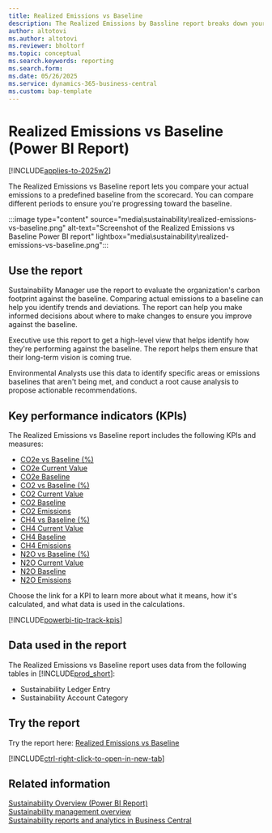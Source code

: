 ```yaml
---
title: Realized Emissions vs Baseline
description: The Realized Emissions by Bassline report breaks down your carbon emissions and allows for comparison against a defined baseline period. This allows you to track your progress against the baseline and monitor trends against a previous period.
author: altotovi
ms.author: altotovi
ms.reviewer: bholtorf
ms.topic: conceptual
ms.search.keywords: reporting
ms.search.form: 
ms.date: 05/26/2025
ms.service: dynamics-365-business-central
ms.custom: bap-template
---
```


# Realized Emissions vs Baseline (Power BI Report)

[!INCLUDE[applies-to-2025w2](includes/2025_releasewave1.md)]

The Realized Emissions vs Baseline report lets you compare your actual emissions to a predefined baseline from the scorecard. You can compare different periods to ensure you're progressing toward the baseline.

:::image type="content" source="media\sustainability\realized-emissions-vs-baseline.png" alt-text="Screenshot of the Realized Emissions vs Baseline Power BI report" lightbox="media\sustainability\realized-emissions-vs-baseline.png":::

## Use the report

Sustainability Manager use the report to evaluate the organization's carbon footprint against the baseline. Comparing actual emissions to a baseline can help you identify trends and deviations. The report can help you make informed decisions about where to make changes to ensure you improve against the baseline.

Executive use this report to get a high-level view that helps identify how they're performing against the baseline. The report helps them ensure that their long-term vision is coming true.

Environmental Analysts use this data to identify specific areas or emissions baselines that aren't being met, and conduct a root cause analysis to propose actionable recommendations.

## Key performance indicators (KPIs)

The Realized Emissions vs Baseline report includes the following KPIs and measures:

- [CO2e vs Baseline (%)](sustainability-powerbi-kpis.md#co2e-vs-baseline-)
- [CO2e Current Value](sustainability-powerbi-kpis.md#co2e-current-value)
- [CO2e Baseline](sustainability-powerbi-kpis.md#co2e-baseline)
- [CO2 vs Baseline (%)](sustainability-powerbi-kpis.md#co2-vs-baseline-)
- [CO2 Current Value](sustainability-powerbi-kpis.md#co2-current-value)
- [CO2 Baseline](sustainability-powerbi-kpis.md#co2-vs-baseline-)
- [CO2 Emissions](sustainability-powerbi-kpis.md#co2-emissions)
- [CH4 vs Baseline (%)](sustainability-powerbi-kpis.md#ch4-vs-baseline-)
- [CH4 Current Value](sustainability-powerbi-kpis.md#ch4-current-value)
- [CH4 Baseline](sustainability-powerbi-kpis.md#ch4-baseline)
- [CH4 Emissions](sustainability-powerbi-kpis.md#ch4-emissions)
- [N2O vs Baseline (%)](sustainability-powerbi-kpis.md#n2o-vs-baseline-)
- [N2O Current Value](sustainability-powerbi-kpis.md#n2o-current-value)
- [N2O Baseline](sustainability-powerbi-kpis.md#n2o-baseline)
- [N2O Emissions](sustainability-powerbi-kpis.md#n2o-emissions)

Choose the link for a KPI to learn more about what it means, how it's calculated, and what data is used in the calculations.

[!INCLUDE[powerbi-tip-track-kpis](includes/powerbi-tip-track-kpis.md)]

## Data used in the report

The Realized Emissions vs Baseline report uses data from the following tables in [!INCLUDE[prod_short](includes/prod_short.md)]:

- Sustainability Ledger Entry
- Sustainability Account Category

## Try the report

Try the report here: [Realized Emissions vs Baseline](https://businesscentral.dynamics.com?page=37086)

[!INCLUDE[ctrl-right-click-to-open-in-new-tab](includes/ctrl-right-click-to-open-in-new-tab.md)]

## Related information

[Sustainability Overview (Power BI Report)](sustainability-powerbi-sustainability-overview.md)  
[Sustainability management overview](finance-manage-sustainability.md)  
[Sustainability reports and analytics in Business Central](sustainability-reports.md) 
